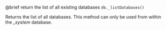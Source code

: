

@brief return the list of all existing databases
`db._listDatabases()`

Returns the list of all databases. This method can only be used from within
the *_system* database.

